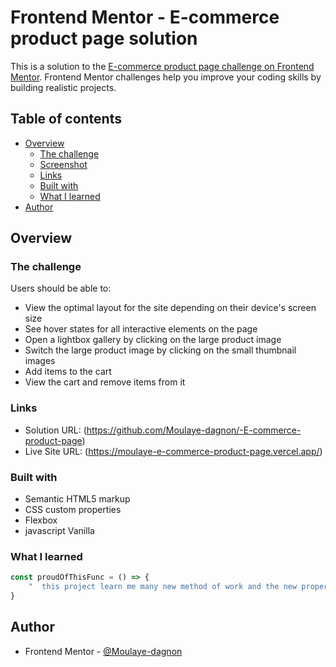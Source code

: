 # Frontend Mentor - E-commerce product page solution

This is a solution to the [E-commerce product page challenge on Frontend Mentor](https://www.frontendmentor.io/challenges/ecommerce-product-page-UPsZ9MJp6). Frontend Mentor challenges help you improve your coding skills by building realistic projects.

## Table of contents

- [Overview](#overview)
  - [The challenge](#the-challenge)
  - [Screenshot](#screenshot)
  - [Links](#links)
  - [Built with](#built-with)
  - [What I learned](#what-i-learned)
- [Author](#author)


## Overview

### The challenge

Users should be able to:

- View the optimal layout for the site depending on their device's screen size
- See hover states for all interactive elements on the page
- Open a lightbox gallery by clicking on the large product image
- Switch the large product image by clicking on the small thumbnail images
- Add items to the cart
- View the cart and remove items from it


### Links

- Solution URL: (https://github.com/Moulaye-dagnon/-E-commerce-product-page)
- Live Site URL: (https://moulaye-e-commerce-product-page.vercel.app/)


### Built with

- Semantic HTML5 markup
- CSS custom properties
- Flexbox
- javascript Vanilla

### What I learned
```js
const proudOfThisFunc = () => {
  	"  this project learn me many new method of work and the new properties "
}
```
## Author

- Frontend Mentor - [@Moulaye-dagnon](https://www.frontendmentor.io/profile/Moulaye-dagnon)


